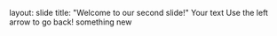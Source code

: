 layout: slide
title: "Welcome to our second slide!"
Your text
Use the left arrow to go back!
something new

